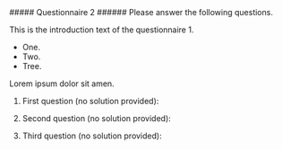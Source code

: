 <div markdown="1" class="questions" data-id="quest-2" >
##### Questionnaire 2
###### Please answer the following questions.

This is the introduction text of the questionnaire 1.

- One.
- Two.
- Tree.

Lorem ipsum dolor sit amen.

1. First question (no solution provided):

2. Second question (no solution provided):

3. Third question (no solution provided):

</div>